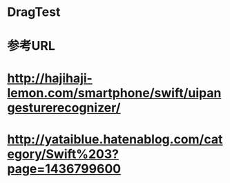 # DragTest

# 参考URL

# http://hajihaji-lemon.com/smartphone/swift/uipangesturerecognizer/

# http://yataiblue.hatenablog.com/category/Swift%203?page=1436799600
